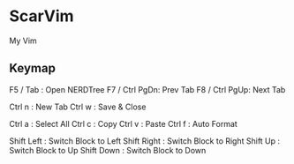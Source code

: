 # ScarVim

My Vim

## Keymap

F5 / Tab      : Open NERDTree
F7 / Ctrl PgDn: Prev Tab
F8 / Ctrl PgUp: Next Tab

Ctrl n        : New Tab
Ctrl w        : Save & Close

Ctrl a        : Select All
Ctrl c        : Copy
Ctrl v        : Paste
Ctrl f        : Auto Format

Shift Left    : Switch Block to Left
Shift Right   : Switch Block to Right
Shift Up      : Switch Block to Up
Shift Down    : Switch Block to Down